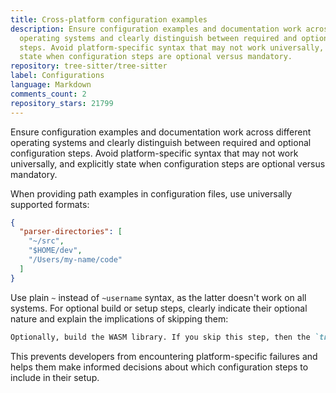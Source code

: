 ```yaml
---
title: Cross-platform configuration examples
description: Ensure configuration examples and documentation work across different
  operating systems and clearly distinguish between required and optional configuration
  steps. Avoid platform-specific syntax that may not work universally, and explicitly
  state when configuration steps are optional versus mandatory.
repository: tree-sitter/tree-sitter
label: Configurations
language: Markdown
comments_count: 2
repository_stars: 21799
---
```


Ensure configuration examples and documentation work across different operating systems and clearly distinguish between required and optional configuration steps. Avoid platform-specific syntax that may not work universally, and explicitly state when configuration steps are optional versus mandatory.

When providing path examples in configuration files, use universally supported formats:
```json
{
  "parser-directories": [
    "~/src",
    "$HOME/dev",
    "/Users/my-name/code"
  ]
}
```

Use plain `~` instead of `~username` syntax, as the latter doesn't work on all systems. For optional build or setup steps, clearly indicate their optional nature and explain the implications of skipping them:

```md
Optionally, build the WASM library. If you skip this step, then the `tree-sitter web-ui` command will require an internet connection.
```

This prevents developers from encountering platform-specific failures and helps them make informed decisions about which configuration steps to include in their setup.
